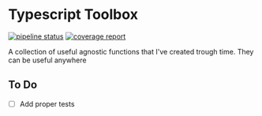 # Typescript Toolbox

[![pipeline status](https://gitlab.com/ludo237/ts-toolbox/badges/master/pipeline.svg)](https://gitlab.com/ludo237/ts-toolbox/-/commits/master)
[![coverage report](https://gitlab.com/ludo237/ts-toolbox/badges/master/coverage.svg)](https://gitlab.com/ludo237/ts-toolbox/-/commits/master)

A collection of useful agnostic functions that I've created trough time. They can be useful anywhere

## To Do

- [ ] Add proper tests
